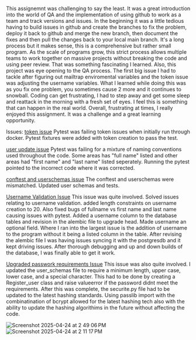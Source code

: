 
  This assignemnt was challenging to say the least. It was a great introduction into the world of QA and the implementation of using github to work as a team and track versions and issues. In the beginning it was a little tedious having to build issues in github and create the branches to fix the problem, deploy it back to github and merge the new branch, then document the fixes and then pull the changes back to your local main branch. It's a long process but it makes sense, this is a comprehensive but rather small program. As the scale of programs grow, this strict process allows multiple teams to work together on massive projects without breaking the code and using peer review. That was something fascinating I learned.
  Also, this project was eye opening to the QA process. The first big issue I had to tackle after figuring out mailtrap enviromental variables and the token issue was adjusting the username variables. What I learned while doing this was as you fix one problem, you sometimes cause 2 more and it continues to snowball. Coding can get frustrating, I had to step away and get some sleep and reattack in the morning with a fresh set of eyes. I feel this is something that can happen in the real world. Overall, frustrating at times, I really enjoyed this assignment. It was a challenge and a great learning opportunity.  

Issues:
[token issue](https://github.com/so338njit/event_manager/pull/4/commits/2a445583e69198db4ddcb85e396fb8b42caa0e8f)
Pytest was failing token issues when initially run through docker. Pytest fixtures were added with token creation to pass the test. 

[user update issue](https://github.com/so338njit/event_manager/pull/8)
Pytest was failing for a mixture of naming conventions used throughout the code. Some areas has "full name" listed and other areas had "first name" and "last name" listed seperately. Running the pytest pointed to the incorrect code where it was corrected.

[conftest and userschemas issue](https://github.com/so338njit/event_manager/pull/10/commits/622100803a23126fb82a1999b574295ec86a2ad1)
The conftest and userschemas were mismatched. Updated user schemas and tests.

[Username Validation Issue](https://github.com/so338njit/event_manager/pull/12/commits/50f36a3ca1cab2305a667837fc2c0742c03108c6)
This issue was quite involved. Solved issues relating to username validation. added length constraints on username creation to 20. Also fixed bugs of fullname vs first name and last name causing issues with pytest. Added a username column to the database tables and revision in the alembic file to upgrade head. Made username an optional field. Where I ran into the largest issue is the addition of username to the program without it being a listed column in the table. After revising the alembic file I was having issues syncing it with the postgresdb and it kept driving issues. After thorough debugging and up and down builds of the database, I was finally able to get it work. 

[Upgraded passwork requirements Issue](https://github.com/so338njit/event_manager/pull/14/commits/609835ec1569f6a00dfe3deeb9b97b3cec563316)
This issue was also quite involved. I updated the user_schemas file to require a minimum length, upper case, lower case, and a special character. This had to be done by creating a Register_user class and raise valueerror if the password didnt meet the requirements. After this was complete, the securite.py file had to be updated to the latest hashing standards. Using passlib import with the combinatination of bcrypt allowed for the latest hashing tech also with the ability to update the hashing algorithims in the future without affecting the code.

![Screenshot 2025-04-24 at 2 49 06 PM](https://github.com/user-attachments/assets/883c6ed4-2a99-453a-acf6-f48e1d456e34)
![Screenshot 2025-04-24 at 2 11 17 PM](https://github.com/user-attachments/assets/68efd71f-b486-42a0-9af0-99605f8df896)
